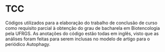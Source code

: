 # TCC
Códigos utilizados para a elaboração do trabalho de conclusão de curso como requisito parcial à obtenção do grau de bacharela em Biotencologia pela UFRGS.  As anotações do código estão todas em inglês, visto que as análises foram feitas para serem inclusas no modelo de artigo para o periódico Autophagy.

